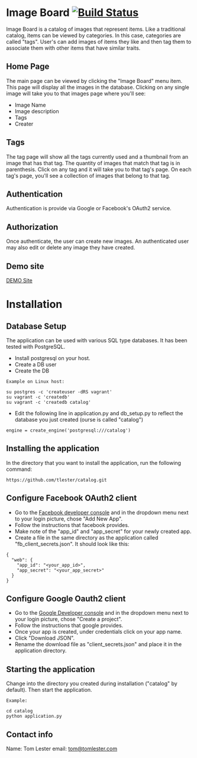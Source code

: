 # Image Board [![Build Status](https://travis-ci.org/tlester/Image-Board.svg?branch=master)](https://travis-ci.org/tlester/Image-Board)

Image Board is a catalog of images that represent items.   Like a traditional
catalog, items can be viewed by categories.  In this case, categories are
called "tags".  User's can add images of items they like and then tag them
to associate them with other items that have similar traits.

## Home Page
The main page can be viewed by clicking the "Image Board" menu item.  This
page will display all the images in the database. Clicking on any single
image will take you to that images page where you'll see:
- Image Name
- Image description
- Tags
- Creater

## Tags
The tag page will show all the tags currently used and a thumbnail from an
image that has that tag.  The quantity of images that match that tag is in
parenthesis.  Click on any tag and it will take you to that tag's page.  On
each tag's page, you'll see a collection of images that belong to that tag.

## Authentication
Authentication is provide via Google or Facebook's OAuth2 service.

## Authorization
Once authenticate, the user can create new images.  An authenticated user
may also edit or delete any image they have created.

## Demo site
[DEMO Site](http://ec2-54-213-215-230.us-west-2.compute.amazonaws.com:5000/)


# Installation

## Database Setup

The application can be used with various SQL type databases.  It has been
tested with PostgreSQL.

- Install postgresql on your host.
- Create a DB user
- Create the DB

```
Example on Linux host:

su postgres -c 'createuser -dRS vagrant'
su vagrant -c 'createdb'
su vagrant -c 'createdb catalog'
```

- Edit the following line in application.py and db_setup.py to reflect the database you just created (ourse is called "catalog")

```
engine = create_engine('postgresql:///catalog')
```

## Installing the application

In the directory that you want to install the application, run the following command:

```
https://github.com/tlester/catalog.git
```

## Configure Facebook OAuth2 client

- Go to the [Facebook developer console](https://developers.facebook.com/) and in the dropdown menu next to your login picture, chose "Add New App".
- Follow the instructions that facebook provides.
- Make note of the "app_id" and "app_secret" for your newly created app.
- Create a file in the same directory as the application called "fb_client_secrets.json".  It should look like this:

```
{
  "web": {
    "app_id": "<your_app_id>",
    "app_secret": "<your_app_secret>"
  }
}
```

## Configure Google Oauth2 client

- Go to the [Google Developer console](https://console.developers.google.com/) and in the dropdown menu next to your login picture, chose "Create a project".
- Follow the instructions that google provides.
- Once your app is created, under credentials click on your app name.
- Click "Download JSON".
- Rename the download file as "client_secrets.json" and place it in the application directory.

## Starting the application

Change into the directory you created during installation ("catalog" by default).  Then start the application.


```
Example:

cd catalog
python application.py
```

## Contact info
Name:  Tom Lester
email: tom@tomlester.com
